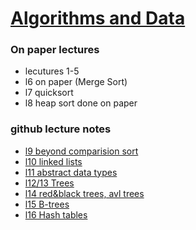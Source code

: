 # [Algorithms and Data](https://github.com/Khair9/Year-2-CompSci-Notes/blob/main/README.md)
### On paper lectures
 - lecutures 1-5
 - l6 on paper (Merge Sort)
 - l7 quicksort 
 - l8 heap sort done on paper
### github lecture notes
 - [l9 beyond comparision sort](https://github.com/Khair9/Year-2-CompSci-Notes/blob/main/AlgsData/l9.md)
 - [l10 linked lists](https://github.com/Khair9/Year-2-CompSci-Notes/blob/main/AlgsData/l10.md)
 - [l11 abstract data types](https://github.com/Khair9/Year-2-CompSci-Notes/blob/main/AlgsData/l11.md)
 - [l12/13 Trees](https://github.com/Khair9/Year-2-CompSci-Notes/blob/main/AlgsData/l12.md)
 - [l14 red&black trees, avl trees](https://github.com/Khair9/Year-2-CompSci-Notes/blob/main/AlgsData/l14.md)
 - [l15 B-trees](https://github.com/Khair9/Year-2-CompSci-Notes/blob/main/AlgsData/l15.md)
 - [l16 Hash tables](https://github.com/Khair9/Year-2-CompSci-Notes/blob/main/AlgsData/l16.md)

